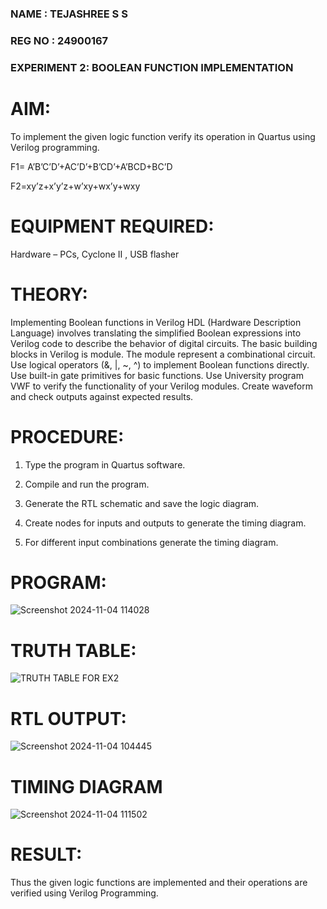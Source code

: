 ### NAME : TEJASHREE S S
### REG NO : 24900167
### EXPERIMENT 2: BOOLEAN FUNCTION IMPLEMENTATION

# AIM:

To implement the given logic function verify its operation in Quartus using Verilog programming.

F1= A’B’C’D’+AC’D’+B’CD’+A’BCD+BC’D 

F2=xy’z+x’y’z+w’xy+wx’y+wxy



# EQUIPMENT REQUIRED:

Hardware – PCs, Cyclone II , USB flasher



# THEORY:
Implementing Boolean functions in Verilog HDL (Hardware Description Language) involves translating the simplified Boolean expressions into Verilog code to describe the behavior of digital circuits. The basic building blocks in Verilog is module. The module represent a combinational circuit. Use logical operators (&, |, ~, ^) to implement Boolean functions directly. Use built-in gate primitives for basic functions. Use University program VWF to verify the functionality of your Verilog modules. Create waveform and check outputs against expected results.



# PROCEDURE:

1.	Type the program in Quartus software.

2.	Compile and run the program.

3.	Generate the RTL schematic and save the logic diagram.

4.	Create nodes for inputs and outputs to generate the timing diagram.

5.	For different input combinations generate the timing diagram.



# PROGRAM:
![Screenshot 2024-11-04 114028](https://github.com/user-attachments/assets/ccd645b6-8116-4c0f-ae3e-180b3b9f250b)

# TRUTH TABLE:
![TRUTH TABLE FOR EX2](https://github.com/user-attachments/assets/afc3a642-9382-4700-8677-6e9486d40c60)

# RTL OUTPUT:
![Screenshot 2024-11-04 104445](https://github.com/user-attachments/assets/fb8f8f27-bab6-4903-9c96-88555b0795b5)

# TIMING DIAGRAM
![Screenshot 2024-11-04 111502](https://github.com/user-attachments/assets/5dc0c101-fff4-47dd-9aab-d2baf401b546)


# RESULT:

Thus the given logic functions are implemented and their operations are verified using Verilog Programming.

